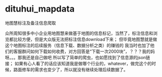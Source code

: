 # dituhui_mapdata
地图慧标注及备注信息爬取

众所周知很多中小企业用地图慧来做基于地图的信息标记，当然了，标注信息和浏览都比较方便，但是大众版无法把标注信息download下来；
但毕竟地图慧就是做这个地图标注的后续服务（信息下载、数据分析之类）的赚钱的
我当时也加了他们的客服群问如何下载如何收费，对方回答是“下载一次2000块”，？？？我的妈呀。。。那我还是自己做吧
所以写了简单的爬虫，也如愿找到了信息源的json链接；
如果有心人看了的话应该知道我是做哪个行业的，whatever，做完这个的时候，路面修车的需求也变少了，所以就没有继续处理后续数据了。
